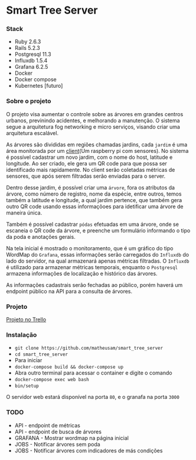 # Smart Tree Server

### Stack

* Ruby 2.6.3
* Rails 5.2.3
* Postgresql 11.3
* Influxdb 1.5.4
* Grafana 6.2.5
* Docker
* Docker compose
* Kubernetes [futuro]

### Sobre o projeto

O projeto visa aumentar o controle sobre as árvores em grandes centros urbanos, previnindo acidentes, e melhorando a manutenção. O sistema segue a arquitetura fog networking e micro serviços, visando criar uma arquitetura escalável.

As árvores são divididas em regiões chamadas jardins, cada `jardim` é uma área monitorada por um [client](https://github.com/matheusam/smart_tree_client)(Um raspberry pi com sensores). No sistema é possível cadastrar um novo jardim, com o nome do host, latitude e longitude. Ao ser criado, ele gera um QR code para que possa ser identificado mais rapidamente.
No client serão coletadas métricas de sensores, que após serem filtradas serão enviadas para o server.

Dentro desse jardim, é possível criar uma `árvore`, fora os atributos da árvore, como número de registro, nome da espécie, entre outros, temos também a latitude e longitude, a qual jardim pertence, que também gera outro QR code usando essas informaçõoes para idetificar uma árvore de maneira única.

Também é possível cadastrar `pódas` efetuadas em uma árvore, onde se escaneia o QR code da árvore, e preenche um formulário informando o tipo da poda e anotações gerais.

Na tela inicial é mostrado o monitoramento, que é um gráfico do tipo WordMap do `Grafana`, essas informações serão carregados do `Influxdb` do lado do servidor, na qual armazenará apenas métricas filtradas.
O `Influxdb` é utilizado para armazenar métricas temporais, enquanto o `Postgresql` armazena informações de localização e histórico das árvores.

As informações cadastrais serão fechadas ao público, porém haverá um endpoint público na API para a consulta de árvores.

### Projeto

[Projeto no Trello](https://trello.com/b/OMZl5d5Q/smart-tree)

### Instalação

* `git clone https://github.com/matheusam/smart_tree_server`
* `cd smart_tree_server`
* Para iniciar
* `docker-compose build && docker-compose up`
* Abra outro terminal para acessar o container e digite o comando
* `docker-compose exec web bash`
* `bin/setup`

O servidor web estará disponível na porta `80`, e o granafa na porta `3000`


### TODO

* API - endpoint de métricas
* API - endpoint de busca de árvores
* GRAFANA - Mostrar wordmap na página inicial
* JOBS - Notificar árvores sem poda
* JOBS - Notificar árvores com indicadores de más condições
